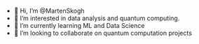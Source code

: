 - 👋 Hi, I’m @MartenSkogh
- 👀 I’m interested in data analysis and quantum computing.
- 🌱 I’m currently learning ML and Data Science
- 💞️ I’m looking to collaborate on quantum computation projects



